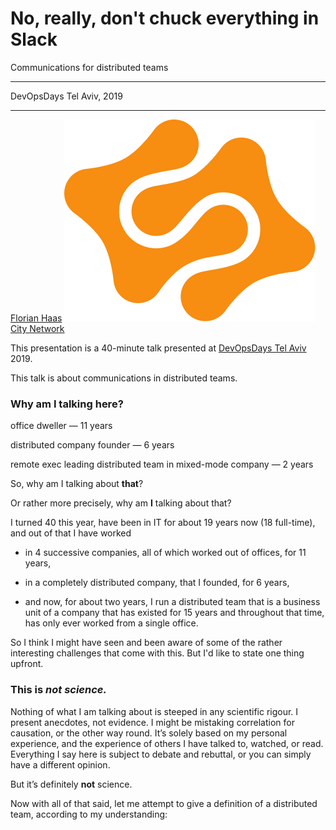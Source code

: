 # No, really, don't chuck everything in Slack
Communications for distributed teams

* * *

DevOpsDays Tel Aviv, 2019

* * *

[Florian Haas](https://twitter.com/xahteiwi) ![City Network logo](images/citynetwork-logo.svg) <!-- .element class="inline" --> [City Network](https://citynetworkhosting.com)

<!-- Note -->
This presentation is a 40-minute talk presented at [DevOpsDays Tel
Aviv](https://devopsdaystlv.com/) 2019.

This talk is about communications in distributed teams.


### Why am I talking here?

office dweller — 11 years <!-- .element: class="fragment" -->

distributed company founder — 6 years <!-- .element: class="fragment" -->

remote exec leading distributed team in mixed-mode company — 2 years <!-- .element: class="fragment" -->

<!-- Note -->
So, why am I talking about **that**?

Or rather more precisely, why am **I** talking about that?

I turned 40 this year, have been in IT for about 19 years now (18
full-time), and out of that I have worked

* in 4 successive companies, all of which worked out of offices,
  for 11 years, 

* in a completely distributed company, that I founded, for 6 years,

* and now, for about two years, I run a distributed team that
  is a business unit of a company that has existed for 15 years and
  throughout that time, has only ever worked from a single office.

So I think I might have seen and been aware of some of the rather
interesting challenges that come with this. But I'd like to state one
thing upfront.


### This is _not science._

<!-- Note -->
Nothing of what I am talking about is steeped in any scientific
rigour. I present anecdotes, not evidence. I might be mistaking
correlation for causation, or the other way round. It’s solely based
on my personal experience, and the experience of others I have talked
to, watched, or read. Everything I say here is subject to debate and
rebuttal, or you can simply have a different opinion.

But it’s definitely **not** science.

Now with all of that said, let me attempt to give a definition of a
distributed team, according to my understanding:

